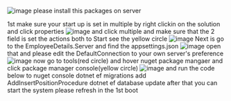 ![image](https://github.com/user-attachments/assets/a1008f93-f486-4bea-b634-cc44330ed514)
please install this packages on server


1st make sure your start up is set in multiple by right clickin on the solution and click properties
![image](https://github.com/user-attachments/assets/b251f65a-bc87-4e11-b88b-df124639ee02)
and click multiple and make sure that the 2 field is set the actions both to Start see the yellow circle 
![image](https://github.com/user-attachments/assets/69ddf579-8512-4174-afa1-060bc268f9c6)
Next is go to the EmployeeDetails.Server and find the appsettings.json 
![image](https://github.com/user-attachments/assets/836832da-788e-4b4d-8f64-089469e91985)
open that and please edit the DefaultConnection to your own server's preference 
![image](https://github.com/user-attachments/assets/e84fef89-e979-4467-acfe-96fc494d333c)
now go to tools(red circle) and hover nuget package mangaer and click package manager console(yellow circle)
![image](https://github.com/user-attachments/assets/5c8eeb31-e14f-4e4d-a832-10cf9f9bc01b)
and run the code below to nuget console
dotnet ef migrations add AddInsertPositionProcedure
dotnet ef database update
after that you can start the system please refresh in the 1st boot

